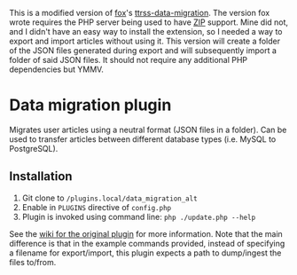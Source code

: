 This is a modified version of [fox](https://git.tt-rss.org/fox)'s [ttrss-data-migration](https://git.tt-rss.org/fox/ttrss-data-migration). The version fox wrote requires the PHP server being used to have [ZIP](https://www.php.net/manual/en/book.zip.php) support. Mine did not, and I didn't have an easy way to install the extension, so I needed a way to export and import articles without using it. This version will create a folder of the JSON files generated during export and will subsequently import a folder of said JSON files. It should not require any additional PHP dependencies but YMMV.

# Data migration plugin

Migrates user articles using a neutral format (JSON files in a folder). Can be used to transfer articles between different database types (i.e. MySQL to PostgreSQL).

## Installation

1. Git clone to ``/plugins.local/data_migration_alt``
2. Enable in ``PLUGINS`` directive of ``config.php``
3. Plugin is invoked using command line: ``php ./update.php --help``

See the [wiki for the original plugin](https://git.tt-rss.org/fox/ttrss-data-migration/wiki) for more information. Note that the main difference is that in the example commands provided, instead of specifying a filename for export/import, this plugin expects a path to dump/ingest the files to/from.